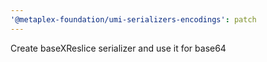 ```yaml
---
'@metaplex-foundation/umi-serializers-encodings': patch
---
```


Create baseXReslice serializer and use it for base64
